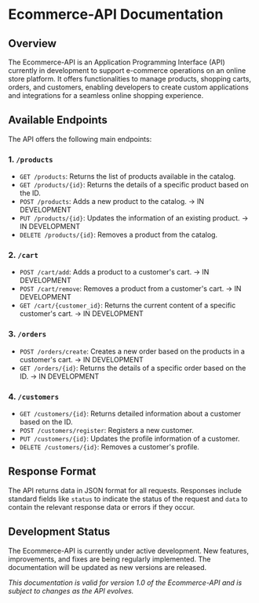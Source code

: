 # Ecommerce-API Documentation

## Overview

The Ecommerce-API is an Application Programming Interface (API) currently in development to support e-commerce operations on an online store platform. It offers functionalities to manage products, shopping carts, orders, and customers, enabling developers to create custom applications and integrations for a seamless online shopping experience.

## Available Endpoints

The API offers the following main endpoints:

### 1. `/products`

- `GET /products`: Returns the list of products available in the catalog.
- `GET /products/{id}`: Returns the details of a specific product based on the ID.
- `POST /products`: Adds a new product to the catalog. -> IN DEVELOPMENT
- `PUT /products/{id}`: Updates the information of an existing product. -> IN DEVELOPMENT
- `DELETE /products/{id}`: Removes a product from the catalog.

### 2. `/cart`

- `POST /cart/add`: Adds a product to a customer's cart. -> IN DEVELOPMENT
- `POST /cart/remove`: Removes a product from a customer's cart. -> IN DEVELOPMENT
- `GET /cart/{customer_id}`: Returns the current content of a specific customer's cart. -> IN DEVELOPMENT

### 3. `/orders`

- `POST /orders/create`: Creates a new order based on the products in a customer's cart. -> IN DEVELOPMENT
- `GET /orders/{id}`: Returns the details of a specific order based on the ID. -> IN DEVELOPMENT

### 4. `/customers`

- `GET /customers/{id}`: Returns detailed information about a customer based on the ID.
- `POST /customers/register`: Registers a new customer.
- `PUT /customers/{id}`: Updates the profile information of a customer.
- `DELETE /customers/{id}`: Removes a customer's profile.

## Response Format

The API returns data in JSON format for all requests. Responses include standard fields like `status` to indicate the status of the request and `data` to contain the relevant response data or errors if they occur.

## Development Status

The Ecommerce-API is currently under active development. New features, improvements, and fixes are being regularly implemented. The documentation will be updated as new versions are released.

*This documentation is valid for version 1.0 of the Ecommerce-API and is subject to changes as the API evolves.*
